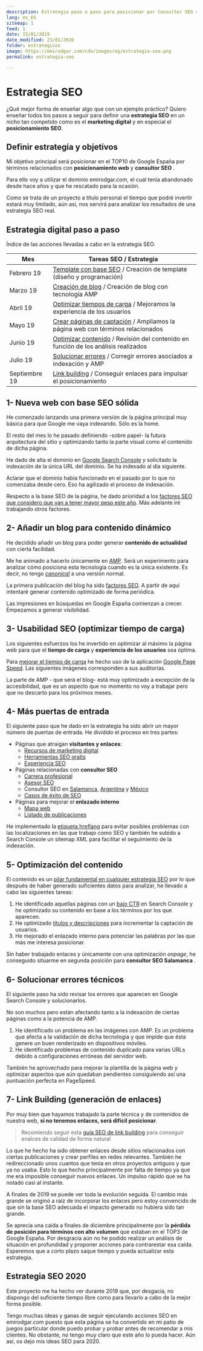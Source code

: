 ```yaml
---
description: Estrategia paso a paso para posicionar por Consultor SEO con herramientas gratuitas.
lang: es_ES
sitemap: 1
feed: 1
date: 15/01/2019
date_modified: 23/01/2020
folder: estrategicos
image: https://emirodgar.com/cdn/images/og/estrategia-seo.png
permalink: estrategia-seo

---
```


# Estrategia SEO 

¿Qué mejor forma de enseñar algo que con un ejemplo práctico? Quiero enseñar todos los pasos a seguir para definir una **estrategia SEO** en un nicho tan competido como es el **marketing digital** y en especial el **posicionamiento SEO**.


## Definir estrategia y objetivos

Mi objetivo principal será posicionar en el TOP10 de Google España por términos relacionados con **posicionamiento web** y **consultor SEO** . 

Para ello voy a utilizar  el dominio emirodgar.com, el cual tenía abandonado desde hace años y que he rescatado para la ocasión.

<amp-twitter 
  width="375"
  height="472"
  layout="responsive"
  data-tweetid="1095273190971113473">
</amp-twitter>

Como se trata de un proyecto a título personal el tiempo que podré invertir estará muy limitado, aún así, nos servirá para analizar los resultados de una estrategia SEO real.

## Estrategia digital paso a paso

Índice de las acciones llevadas a cabo en la estrategia SEO.

| Mes      | Tareas SEO / Estrategia      
|----------|----------------------------------
| Febrero 19 | [Template con base SEO](#web) / Creación de template (diseño y programación)                  
| Marzo 19| [Creación de blog](#blog) / Creación de blog con tecnología AMP       |
| Abril 19 | [Optimizar tiempos de carga](#usabilidad-seo)  / Mejoramos la experiencia de los usuarios
| Mayo 19 | [Crear páginas de captación](#captacion)  / Ampliamos la página web con términos relacionados
| Junio 19 | [Optimizar contenido](#contenido)  / Revisión del contenido en función de los análisis realizados 
| Julio 19 | [Solucionar errores](#errores)  / Corregir errores asociados a indexación y AMP
| Septiembre 19 | [Link building](#link-building)  / Conseguir enlaces para impulsar el posicionamiento



## <a name="web"></a> 1- Nueva web con base SEO sólida
 
He comenzado lanzando una primera versión de la página principal muy básica para que Google me vaya indexando. Sólo es la home.

El resto del mes lo he pasado definiendo -sobre papel- la futura arquitectura del sitio y optimizando tanto la parte visual como el contenido de dicha página.

He dado de alta el dominio en [Google Search Console](https://search.google.com/search-console) y solicitado la indexación de la única URL del dominio. Se ha indexado al día siguiente.

<amp-img alt="Google Search Console - emirodgar.com"
  src="https://i.imgur.com/7ce2kiB.png"
  width="981"
  height="357"
  layout="responsive">
</amp-img>

Aclarar que el dominio había funcionado en el pasado por lo que no comenzaba desde cero. Eso ha agilizado el proceso de indexación.

Respecto a la base SEO de la página, he dado prioridad a los [factores SEO que considero que van a tener mayor peso este año](factores-seo).  Más adelante iré trabajando otros factores.

## <a name="blog"></a>2- Añadir un blog para contenido dinámico

He decidido añadir un blog para poder generar **contenido de actualidad** con cierta facilidad. 

Me he animado a hacerlo únicamente en [AMP](https://www.ampproject.org). Será un experimento para analizar cómo posiciona esta tecnología cuando es la única existente. Es decir, no tengo *[canonical](https://emirodgar.com/etiqueta-canonica)* a una versión normal.

La primera publicación del blog ha sido [factores SEO](/factores-seo).  A partir de aquí intentaré generar contenido optimizado de forma periódica.

<amp-img alt="Google Search Console - emirodgar.com"
  src="https://i.imgur.com/MVStSCU.png"
  width="981"
  height="357"
  layout="responsive">
</amp-img>

Las impresiones en búsquedas en Google España comienzan a crecer. Empezamos a generar visibilidad.

## <a name="usabilidad-seo"></a>3- Usabilidad SEO (optimizar tiempo de carga)
 
Los siguientes esfuerzos los he invertido en optimizar al máximo la página web para que el **tiempo de carga** y **experiencia de los usuarios** sea óptima.

Para [mejorar el tiempo de carga](https://emirodgar.com/mejorar-tiempo-carga-web) he hecho uso de la aplicación [Google Page Speed](https://developers.google.com/speed/pagespeed/insights/?hl=es). Las siguientes imágenes corresponden a sus auditorias.

<amp-img alt="Métricas usabilidad SEO web.dev del dominio emirodgar.com"
  src="https://i.imgur.com/5sI2ybv.png"
  width="967"
  height="324"
  layout="responsive">
</amp-img>

La parte de AMP - que será el blog- está muy optimizado a excepción de la accesibilidad, que es un aspecto que no momento no voy a trabajar pero que no descarto para los próximos meses. 

<amp-img alt="Usabilidad SEO de web.dev sobre emirodgar.com y tecnología AMP"
  src="https://i.imgur.com/tcDllgb.png"
  width="967"
  height="324"
  layout="responsive">
</amp-img>



## <a name="captacion"></a>4- Más puertas de entrada
 

El siguiente paso que he dado en la estrategia ha sido abrir un mayor número de puertas de entrada. He dividido el proceso en tres partes:

- Páginas que atraigan **visitantes y enlaces**:
   -  [Recursos de marketing digital](https://emirodgar.com/recursos-marketing-digital/)
   - [Herramientas SEO gratis](herramientas-seo-gratis)
   -  [Experiencia SEO](https://emirodgar.com/experiencia-seo)
- Páginas relacionadas con **consultor SEO**
  -   [Carrera profesional](https://emirodgar.com/carrera-profesional/)
  -  [Asesor SEO](https://emirodgar.com/asesor-seo/)
  -  Consultor SEO en [Salamanca](https://emirodgar.com/consultor-seo/salamanca), [Argentina](https://emirodgar.com/consultor-seo/argentina)  y [México](https://emirodgar.com/consultor-seo/mexico)
  - [Casos de éxito de SEO](/casos-exito-seo)
 - Páginas para mejorar el **enlazado interno**
    -   [Mapa web](https://emirodgar.com/mapa-web)
    - [Listado de publicaciones](https://emirodgar.com/publicaciones)

He implementado la [etiqueta hreflang](https://support.google.com/webmasters/answer/189077?hl=es) para evitar posibles problemas con las localizaciones en las que trabajo como SEO y también he subido a Search Console un sitemap XML para facilitar el seguimiento de la indexación.


## <a name="contenido"></a>5- Optimización del contenido
 
El contenido es un [pilar fundamental en cualquier estrategia SEO](https://emirodgar.com/pilares-seo) por lo que después de haber generado suficientes datos para analizar, he llevado a cabo las siguientes tareas:

 1. He identificado aquellas páginas con un [bajo CTR](https://emirodgar.com/ctr-resultados-google) en Search Console y he optimizado su contenido en base a los términos por los que aparecen.
 2. He optimizado [títulos y descripciones](https://emirodgar.com/titulos-descripciones-seo) para incrementar la captación de usuarios.
 3. He mejorado el enlazado interno para potenciar las palabras por las que más me interesa posicionar.

Sin haber trabajado enlaces y únicamente con una optimización *onpage*, he conseguido situarme en segunda posición para **consultor SEO Salamanca** .

<amp-img alt="consultor seo salamanca, emirodgar en segunda posición"
  src="https://i.imgur.com/u3RGo9e.png"
  width="650"
  height="602"
  layout="responsive">
</amp-img>


## <a name="errores"></a>6- Solucionar errores técnicos

El siguiente paso ha sido revisar los errores que aparecen en Google Search Console y solucionarlos. 

<amp-img alt="Errores Search Console AMP indexación"
  src="https://i.imgur.com/7gEJqzh.png"
  width="901"
  height="330"
  layout="responsive">
</amp-img>


No son muchos pero están afectando tanto a la indexación de ciertas páginas como a la potencia de AMP. 

 1. He identificado un problema en las imágenes con AMP. Es un problema que afecta a la validación de dicha tecnología y que impide que ésta genere un buen renderizado en dispositivos móviles.
 2. He identificado problemas de contenido duplicado para varias URLs debido a configuraciones erróneas del servidor web.
 
 También he aprovechado para mejorar la plantilla de la página web y optimizar aspectos que aún quedaban pendientes consiguiendo así una puntuación perfecta en PageSpeed.
 
<amp-twitter 
  width="375"
  height="472"
  layout="responsive"
  data-tweetid="1194883372432134144">
</amp-twitter>

## <a name="link-building"></a>7- Link Building (generación de enlaces)

Por muy bien que hayamos trabajado la parte técnica y de contenidos de nuestra web, **si no tenemos enlaces, será difícil posicionar**.

> Recomiendo seguir esta [guía SEO de link building](https://emirodgar.com/guia-link-building) para conseguir enalces de calidad de forma natural

Lo que he hecho ha sido obtener enlaces desde sitios relacionados con ciertas publicaciones y crear perfiles en redes relevantes. También he redireccionado unos cuantos que tenía en otros proyectos antiguos y que ya no usaba. Esto lo que hecho principalmente por falta de tiempo ya que me era imposible conseguir nuevos enlaces. Un impulso rápido que se ha notado casi al instante.

<amp-twitter 
  width="375"
  height="472"
  layout="responsive"
  data-tweetid="1199246796297519109">
</amp-twitter>

A finales de 2019 se puede ver toda la evolución seguida. El cambio más grande se originó a raíz de incorporar los enlaces pero estoy convencido de que sin la base SEO adecuada el impacto generado no hubiera sido tan grande.

<amp-twitter 
  width="375"
  height="472"
  layout="responsive"
  data-tweetid="1220315126273921024">
</amp-twitter>

Se aprecia una caída a finales de diciembre principalmente por la **pérdida de posición para términos con alto volumen** que estaban en el TOP3 de Google España. Por desgracia aún no he podido realizar un análisis de situación en profundidad y proponer acciones para contrarestar esa caída. Esperemos que a corto plazo saque tiempo y pueda actualizar esta estrategia. 


## Estrategia SEO 2020

Este proyecto me ha hecho ver durante 2019 que, por desgacia, no dispongo del suficiente tiempo libre como para llevarlo a cabo de la mejor forma posible.

Tengo muchas ideas y ganas de seguir ejecutando acciones SEO en emirodgar.com puesto que esta página se ha convertido en mi patio de juegos particular donde puedo probar y probar antes de recomendar a mis clientes. No obstante, no tengo muy claro que este año lo pueda hacer. Aún así, os dejo mis ideas SEO para 2020.

<amp-twitter 
  width="375"
  height="472"
  layout="responsive"
  data-tweetid="1194888570647072768">
</amp-twitter>





<!--stackedit_data:
eyJoaXN0b3J5IjpbMTk4NDc5Mzg2MSwtMTgxMDExNTQ0LDk1MD
A0MDkyOCwtMTcyNzQwMDIyOCw1MDkxMDI3NCwtODU5MzU3NTg0
LDg4OTg4NDMwMSwtNzEzNzk4MTg0LDIwMDk4NzQxOTQsMTEwND
AyNjQwNl19
-->